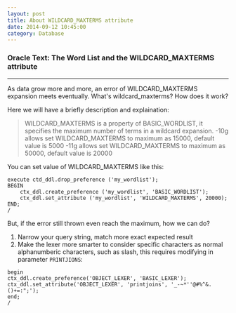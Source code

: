```yaml
---
layout: post
title: About WILDCARD_MAXTERMS attribute
date: 2014-09-12 10:45:00
category: Database
---
```


### Oracle Text: The Word List and the WILDCARD_MAXTERMS attribute
-----
As data grow more and more, an error of WILDCARD_MAXTERMS expansion meets eventually. What's wildcard_maxterms? How does it work?

Here we will have a briefly description and explaination:

>WILDCARD_MAXTERMS is a property of BASIC_WORDLIST, it specifies the maximum number of terms in a wildcard expansion.
>-10g allows set WILDCARD_MAXTERMS to maximum as 15000, default value is 5000
>-11g allows set WILDCARD_MAXTERMS to maximum as 50000, default value is 20000

You can set value of WILDCARD_MAXTERMS like this:

```
execute ctd_ddl.drop_preference ('my_wordlist'); 
BEGIN   
    ctx_ddl.create_preference ('my_wordlist', 'BASIC_WORDLIST'); 
    ctx_ddl.set_attribute ('my_wordlist', 'WILDCARD_MAXTERMS', 20000); 
END; 
/
```


But, if the error still thrown even reach the maximum, how we can do?
 1. Narrow your query string, match more exact expected result
 2. Make the lexer more smarter to consider specific characters as normal alphanumberic characters, such as slash, this requires modifying in parameter `PRINTJIONS`:

```
begin
ctx_ddl.create_preference('OBJECT_LEXER', 'BASIC_LEXER');
ctx_ddl.set_attribute('OBJECT_LEXER', 'printjoins', '_-~*''@#%^&.()+=:";');
end;
/
```
